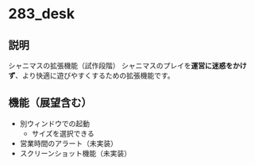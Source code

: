 # 283_desk
## 説明
シャニマスの拡張機能（試作段階）
シャニマスのプレイを**運営に迷惑をかけず**、より快適に遊びやすくするための拡張機能です。

## 機能（展望含む）
- 別ウィンドウでの起動
  - サイズを選択できる
- 営業時間のアラート（未実装）
- スクリーンショット機能（未実装）

